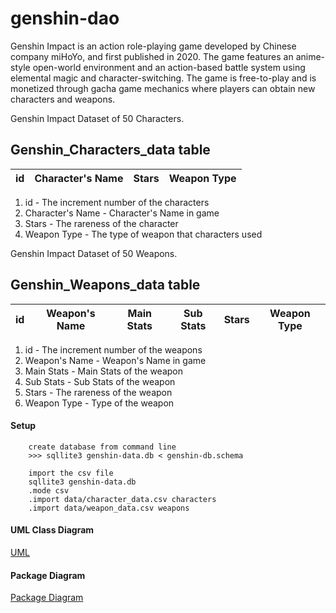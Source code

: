 # genshin-dao
Genshin Impact is an action role-playing game developed by Chinese company miHoYo, and first published in 2020. The game features an anime-style open-world environment and an action-based battle system using elemental magic and character-switching. The game is free-to-play and is monetized through gacha game mechanics where players can obtain new characters and weapons.

Genshin Impact Dataset of 50 Characters.

## Genshin_Characters_data table
| id | Character's Name | Stars | Weapon Type|
|--------------|---------|---------------|---------|

1. id - The increment number of the characters
2. Character's Name - Character's Name in game
3. Stars - The rareness of the character
4. Weapon Type - The type of weapon that characters used

Genshin Impact Dataset of 50 Weapons.

## Genshin_Weapons_data table
| id | Weapon's Name | Main Stats | Sub Stats | Stars | Weapon Type |
|---------|-------------|------------|-------------|-------------|-------------|

1. id - The increment number of the weapons
2. Weapon's Name - Weapon's Name in game
3. Main Stats - Main Stats of the weapon
4. Sub Stats - Sub Stats of the weapon
5. Stars - The rareness of the weapon
6. Weapon Type - Type of the weapon

#### Setup
        
        create database from command line
        >>> sqllite3 genshin-data.db < genshin-db.schema

        import the csv file
        sqllite3 genshin-data.db
        .mode csv
        .import data/character_data.csv characters
        .import data/weapon_data.csv weapons

#### UML Class Diagram
[UML](../../wiki/uml-class-diagram)

#### Package Diagram
[Package Diagram](../../wiki/package-diagram)
